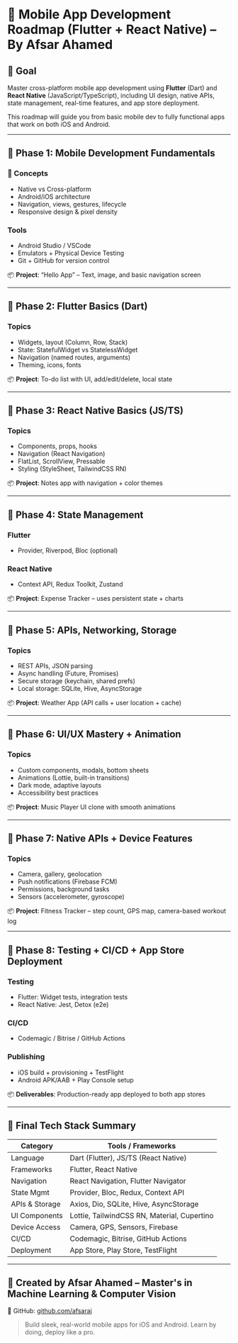 # 📱 Mobile App Development Roadmap (Flutter + React Native) – By Afsar Ahamed

## 🎯 Goal
Master cross-platform mobile app development using **Flutter** (Dart) and **React Native** (JavaScript/TypeScript), including UI design, native APIs, state management, real-time features, and app store deployment.

This roadmap will guide you from basic mobile dev to fully functional apps that work on both iOS and Android.

---

## 📍 Phase 1: Mobile Development Fundamentals

### 🧠 Concepts
- Native vs Cross-platform
- Android/iOS architecture
- Navigation, views, gestures, lifecycle
- Responsive design & pixel density

### Tools
- Android Studio / VSCode
- Emulators + Physical Device Testing
- Git + GitHub for version control

📦 **Project**: “Hello App” – Text, image, and basic navigation screen

---

## 📍 Phase 2: Flutter Basics (Dart)

### Topics
- Widgets, layout (Column, Row, Stack)
- State: StatefulWidget vs StatelessWidget
- Navigation (named routes, arguments)
- Theming, icons, fonts

📦 **Project**: To-do list with UI, add/edit/delete, local state

---

## 📍 Phase 3: React Native Basics (JS/TS)

### Topics
- Components, props, hooks
- Navigation (React Navigation)
- FlatList, ScrollView, Pressable
- Styling (StyleSheet, TailwindCSS RN)

📦 **Project**: Notes app with navigation + color themes

---

## 📍 Phase 4: State Management

### Flutter
- Provider, Riverpod, Bloc (optional)

### React Native
- Context API, Redux Toolkit, Zustand

📦 **Project**: Expense Tracker – uses persistent state + charts

---

## 📍 Phase 5: APIs, Networking, Storage

### Topics
- REST APIs, JSON parsing
- Async handling (Future, Promises)
- Secure storage (keychain, shared prefs)
- Local storage: SQLite, Hive, AsyncStorage

📦 **Project**: Weather App (API calls + user location + cache)

---

## 📍 Phase 6: UI/UX Mastery + Animation

### Topics
- Custom components, modals, bottom sheets
- Animations (Lottie, built-in transitions)
- Dark mode, adaptive layouts
- Accessibility best practices

📦 **Project**: Music Player UI clone with smooth animations

---

## 📍 Phase 7: Native APIs + Device Features

### Topics
- Camera, gallery, geolocation
- Push notifications (Firebase FCM)
- Permissions, background tasks
- Sensors (accelerometer, gyroscope)

📦 **Project**: Fitness Tracker – step count, GPS map, camera-based workout log

---

## 📍 Phase 8: Testing + CI/CD + App Store Deployment

### Testing
- Flutter: Widget tests, integration tests
- React Native: Jest, Detox (e2e)

### CI/CD
- Codemagic / Bitrise / GitHub Actions

### Publishing
- iOS build + provisioning + TestFlight
- Android APK/AAB + Play Console setup

📦 **Deliverables**: Production-ready app deployed to both app stores

---

## 📂 Final Tech Stack Summary

| Category       | Tools / Frameworks                        |
|----------------|-------------------------------------------|
| Language       | Dart (Flutter), JS/TS (React Native)     |
| Frameworks     | Flutter, React Native                     |
| Navigation     | React Navigation, Flutter Navigator       |
| State Mgmt     | Provider, Bloc, Redux, Context API        |
| APIs & Storage | Axios, Dio, SQLite, Hive, AsyncStorage    |
| UI Components  | Lottie, TailwindCSS RN, Material, Cupertino |
| Device Access  | Camera, GPS, Sensors, Firebase             |
| CI/CD          | Codemagic, Bitrise, GitHub Actions        |
| Deployment     | App Store, Play Store, TestFlight         |

---

## 👤 Created by Afsar Ahamed – Master's in Machine Learning & Computer Vision
📂 GitHub: [github.com/afsaraj](https://github.com/afsaraj)

> Build sleek, real-world mobile apps for iOS and Android. Learn by doing, deploy like a pro.

